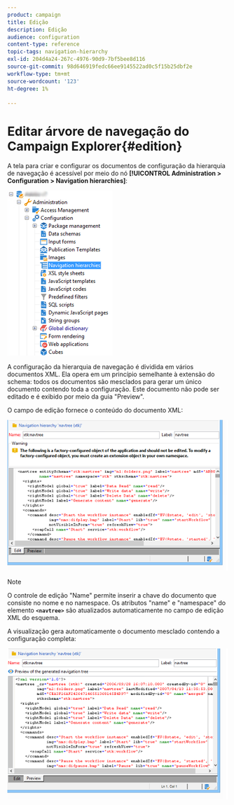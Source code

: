 ```yaml
---
product: campaign
title: Edição
description: Edição
audience: configuration
content-type: reference
topic-tags: navigation-hierarchy
exl-id: 204d4a24-267c-4976-90d9-7bf5bee8d116
source-git-commit: 98d646919fedc66ee9145522ad0c5f15b25dbf2e
workflow-type: tm+mt
source-wordcount: '123'
ht-degree: 1%

---
```


# Editar árvore de navegação do Campaign Explorer{#edition}

A tela para criar e configurar os documentos de configuração da hierarquia de navegação é acessível por meio do nó **[!UICONTROL Administration > Configuration > Navigation hierarchies]**:

![](assets/d_ncs_integration_navigation_arbo.png)

A configuração da hierarquia de navegação é dividida em vários documentos XML. Ela opera em um princípio semelhante à extensão do schema: todos os documentos são mesclados para gerar um único documento contendo toda a configuração. Este documento não pode ser editado e é exibido por meio da guia &quot;Preview&quot;.

O campo de edição fornece o conteúdo do documento XML:

![](assets/d_ncs_integration_navigation_edit.png)

>[!NOTE]
>
>O controle de edição &quot;Name&quot; permite inserir a chave do documento que consiste no nome e no namespace. Os atributos &quot;name&quot; e &quot;namespace&quot; do elemento **`<navtree>`** são atualizados automaticamente no campo de edição XML do esquema.

A visualização gera automaticamente o documento mesclado contendo a configuração completa:

![](assets/d_ncs_integration_navigation_preview.png)
